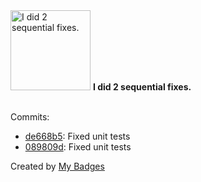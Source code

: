 <img src="https://my-badges.github.io/my-badges/fix-2.png" alt="I did 2 sequential fixes." title="I did 2 sequential fixes." width="128">
<strong>I did 2 sequential fixes.</strong>
<br><br>

Commits:

- <a href="https://github.com/p0dalirius/goopts/commit/de668b5a220c8d875d3196506056e65251da6f4a">de668b5</a>: Fixed unit tests
- <a href="https://github.com/p0dalirius/goopts/commit/089809d91a5e97196a43fa6082555a2a9be3c2c0">089809d</a>: Fixed unit tests


Created by <a href="https://github.com/my-badges/my-badges">My Badges</a>